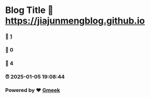 # Blog Title :link: https://jiajunmengblog.github.io 
### :page_facing_up: [1](https://jiajunmengblog.github.io/tag.html) 
### :speech_balloon: 0 
### :hibiscus: 4 
### :alarm_clock: 2025-01-05 19:08:44 
### Powered by :heart: [Gmeek](https://github.com/Meekdai/Gmeek)
